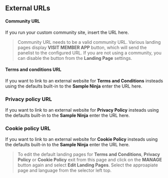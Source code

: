 ## External URLs

#### Community URL
If you run your custom community site, insert the URL here.

> Community URL needs to be a valid community URL. Various landing pages display **VISIT MEMBER APP** button, which will send the panelist to the configured URL. If you are not using a community, you can disable the button from the **Landing Page** settings.

#### Terms and conditions URL
If you want to link to an external website for **Terms and Conditions** insteads using the defaults built-in to the **Sample Ninja** enter the URL here.

### Privacy policy URL
If you want to link to an external website for **Privacy Policy** insteads using the defaults built-in to the **Sample Ninja** enter the URL here.

### Cookie policy URL
If you want to link to an external website for **Cookie Policy** insteads using the defaults built-in to the **Sample Ninja** enter the URL here.

> To edit the default landing pages for **Terms and Conditions**, **Privacy Policy** or **Cookie Policy** exit from this page and click on the **MANAGE** button again and select **Edit Landing Pages**. Select the approapiate page and language from the selector left top. 

